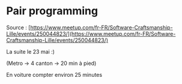 # Pair programming

Source : [https://www.meetup.com/fr-FR/Software-Craftsmanship-Lille/events/250044823/](https://www.meetup.com/fr-FR/Software-Craftsmanship-Lille/events/250044823/)

La suite le 23 mai :\)

\(Metro -&gt; 4 canton -&gt; 20 min à pied\)

En voiture compter environ 25 minutes

